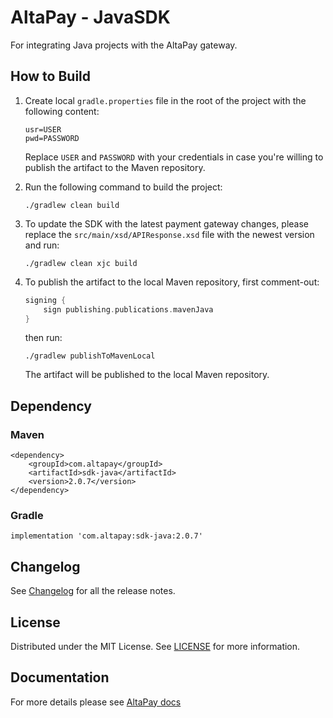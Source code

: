 
# AltaPay - JavaSDK

For integrating Java projects with the AltaPay gateway.

## How to Build

1. Create local `gradle.properties` file in the root of the project with the following content:

    ```properties
    usr=USER
    pwd=PASSWORD
    ```
    
    Replace `USER` and `PASSWORD` with your credentials in case you're willing to publish the artifact to the Maven repository.

2. Run the following command to build the project:

    ```shell
    ./gradlew clean build
    ```
   
3. To update the SDK with the latest payment gateway changes, please replace the `src/main/xsd/APIResponse.xsd` file with the newest version and run:

    ```shell
    ./gradlew clean xjc build
    ```

4. To publish the artifact to the local Maven repository, first comment-out:

   ```gradle
   signing {
       sign publishing.publications.mavenJava
   }
   ```
   
   then run:

    ```shell
    ./gradlew publishToMavenLocal
    ```

    The artifact will be published to the local Maven repository.

## Dependency

### Maven

    <dependency>
        <groupId>com.altapay</groupId>
        <artifactId>sdk-java</artifactId>
        <version>2.0.7</version>
    </dependency>

### Gradle

    implementation 'com.altapay:sdk-java:2.0.7'

## Changelog

See [Changelog](CHANGELOG.md) for all the release notes.

## License

Distributed under the MIT License. See [LICENSE](LICENSE) for more information.

## Documentation

For more details please see [AltaPay docs](https://documentation.altapay.com/)
